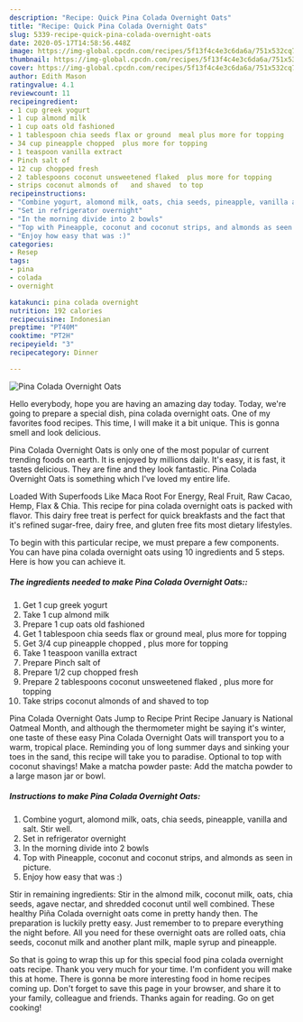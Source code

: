 ```yaml
---
description: "Recipe: Quick Pina Colada Overnight Oats"
title: "Recipe: Quick Pina Colada Overnight Oats"
slug: 5339-recipe-quick-pina-colada-overnight-oats
date: 2020-05-17T14:58:56.448Z
image: https://img-global.cpcdn.com/recipes/5f13f4c4e3c6da6a/751x532cq70/pina-colada-overnight-oats-recipe-main-photo.jpg
thumbnail: https://img-global.cpcdn.com/recipes/5f13f4c4e3c6da6a/751x532cq70/pina-colada-overnight-oats-recipe-main-photo.jpg
cover: https://img-global.cpcdn.com/recipes/5f13f4c4e3c6da6a/751x532cq70/pina-colada-overnight-oats-recipe-main-photo.jpg
author: Edith Mason
ratingvalue: 4.1
reviewcount: 11
recipeingredient:
- 1 cup greek yogurt
- 1 cup almond milk
- 1 cup oats old fashioned
- 1 tablespoon chia seeds flax or ground  meal plus more for topping
- 34 cup pineapple chopped  plus more for topping
- 1 teaspoon vanilla extract
- Pinch salt of
- 12 cup chopped fresh
- 2 tablespoons coconut unsweetened flaked  plus more for topping
- strips coconut almonds of   and shaved  to top
recipeinstructions:
- "Combine yogurt, alomond milk, oats, chia seeds, pineapple, vanilla and salt. Stir well."
- "Set in refrigerator overnight"
- "In the morning divide into 2 bowls"
- "Top with Pineapple, coconut and coconut strips, and almonds as seen in picture."
- "Enjoy how easy that was :)"
categories:
- Resep
tags:
- pina
- colada
- overnight

katakunci: pina colada overnight
nutrition: 192 calories
recipecuisine: Indonesian
preptime: "PT40M"
cooktime: "PT2H"
recipeyield: "3"
recipecategory: Dinner

---
```



![Pina Colada Overnight Oats](https://img-global.cpcdn.com/recipes/5f13f4c4e3c6da6a/751x532cq70/pina-colada-overnight-oats-recipe-main-photo.jpg)

Hello everybody, hope you are having an amazing day today. Today, we're going to prepare a special dish, pina colada overnight oats. One of my favorites food recipes. This time, I will make it a bit unique. This is gonna smell and look delicious.

Pina Colada Overnight Oats is only one of the most popular of current trending foods on earth. It is enjoyed by millions daily. It's easy, it is fast, it tastes delicious. They are fine and they look fantastic. Pina Colada Overnight Oats is something which I've loved my entire life.

Loaded With Superfoods Like Maca Root For Energy, Real Fruit, Raw Cacao, Hemp, Flax &amp; Chia. This recipe for pina colada overnight oats is packed with flavor. This dairy free treat is perfect for quick breakfasts and the fact that it&#39;s refined sugar-free, dairy free, and gluten free fits most dietary lifestyles.


To begin with this particular recipe, we must prepare a few components. You can have pina colada overnight oats using 10 ingredients and 5 steps. Here is how you can achieve it.

##### The ingredients needed to make Pina Colada Overnight Oats::

1. Get 1 cup greek yogurt
1. Take 1 cup almond milk
1. Prepare 1 cup oats old fashioned
1. Get 1 tablespoon chia seeds flax or ground  meal, plus more for topping
1. Get 3/4 cup pineapple chopped , plus more for topping
1. Take 1 teaspoon vanilla extract
1. Prepare Pinch salt of
1. Prepare 1/2 cup chopped fresh
1. Prepare 2 tablespoons coconut unsweetened flaked , plus more for topping
1. Take strips coconut almonds of   and shaved  to top


Pina Colada Overnight Oats Jump to Recipe Print Recipe January is National Oatmeal Month, and although the thermometer might be saying it&#39;s winter, one taste of these easy Pina Colada Overnight Oats will transport you to a warm, tropical place. Reminding you of long summer days and sinking your toes in the sand, this recipe will take you to paradise. Optional to top with coconut shavings! Make a matcha powder paste: Add the matcha powder to a large mason jar or bowl. 

##### Instructions to make Pina Colada Overnight Oats:

1. Combine yogurt, alomond milk, oats, chia seeds, pineapple, vanilla and salt. Stir well.
1. Set in refrigerator overnight
1. In the morning divide into 2 bowls
1. Top with Pineapple, coconut and coconut strips, and almonds as seen in picture.
1. Enjoy how easy that was :)


Stir in remaining ingredients: Stir in the almond milk, coconut milk, oats, chia seeds, agave nectar, and shredded coconut until well combined. These healthy Piña Colada overnight oats come in pretty handy then. The preparation is luckily pretty easy. Just remember to to prepare everything the night before. All you need for these overnight oats are rolled oats, chia seeds, coconut milk and another plant milk, maple syrup and pineapple. 

So that is going to wrap this up for this special food pina colada overnight oats recipe. Thank you very much for your time. I'm confident you will make this at home. There is gonna be more interesting food in home recipes coming up. Don't forget to save this page in your browser, and share it to your family, colleague and friends. Thanks again for reading. Go on get cooking!
